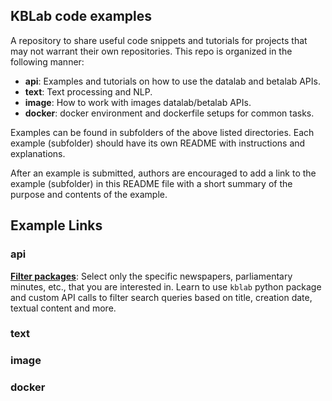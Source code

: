 ## KBLab code examples

A repository to share useful code snippets and tutorials for projects that may not warrant their own repositories. 
This repo is organized in the following manner:

- 	**api**: Examples and tutorials on how to use the datalab and betalab APIs.
-	**text**: Text processing and NLP. 
-	**image**: How to work with images datalab/betalab APIs.
-	**docker**: docker environment and dockerfile setups for common tasks. 

Examples can be found in subfolders of the above listed directories. Each example (subfolder) should have its own README with instructions and explanations.

After an example is submitted, authors are encouraged to add a link to the example (subfolder) in this README file with a short summary of the purpose and contents of the example. 

## Example Links

### api

[**Filter packages**](https://github.com/kb-labb/kblabb-examples/tree/master/api/filter_packages): Select only the specific newspapers, parliamentary minutes, etc., that you are interested in. Learn to use `kblab` python package and custom API calls to filter search queries based on title, creation date, textual content and more. 

### text


### image



### docker 

